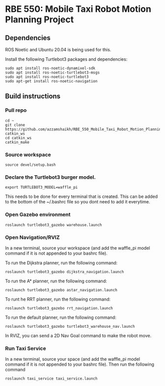 # RBE 550: Mobile Taxi Robot Motion Planning Project

## Dependencies

ROS Noetic and Ubuntu 20.04 is being used for this.

Install the following Turtlebot3 packages and dependencies:

```
sudo apt install ros-noetic-dynamixel-sdk
sudo apt install ros-noetic-turtlebot3-msgs
sudo apt install ros-noetic-turtlebot3
sudo apt-get install ros-noetic-navigation
```

## Build instructions

### Pull repo
```
cd ~
git clone https://github.com/azzamshaikh/RBE_550_Mobile_Taxi_Robot_Motion_Planning_Project.git catkin_ws
cd catkin_ws
catkin_make
```
### Source workspace

```
source devel/setup.bash
```
### Declare the Turtlebot3 burger model. 

```
export TURTLEBOT3_MODEL=waffle_pi
```

This needs to be done for every terminal that is created. This can be added to the bottom of the ~/.bashrc file so you dont need to add it everytime. 

###  Open Gazebo environment

```
roslaunch turtlebot3_gazebo warehouse.launch
```

### Open Navigation/RVIZ

In a new terminal, source your workspace (and add the waffle_pi model command if it is not appended to your bashrc file). 

To run the Dijkstra planner, run the following command:

```
roslaunch turtlebot3_gazebo dijkstra_navigation.launch
```

To run the A* planner, run the following command:

```
roslaunch turtlebot3_gazebo astar_navigation.launch
```

To runt he RRT planner, run the following command:

```
roslaunch turtlebot3_gazebo rrt_navigation.launch
```

To run the default planner, run the following command:

```
roslaunch turtlebot3_gazebo turtlebot3_warehouse_nav.launch
```

In RVIZ, you can send a 2D Nav Goal command to make the robot move. 

### Run Taxi Service

In a new terminal, source your space (and add the waffle_pi model command if it is not appended to your bashrc file). Then run the following command

```
roslaunch taxi_service taxi_service.launch
```
